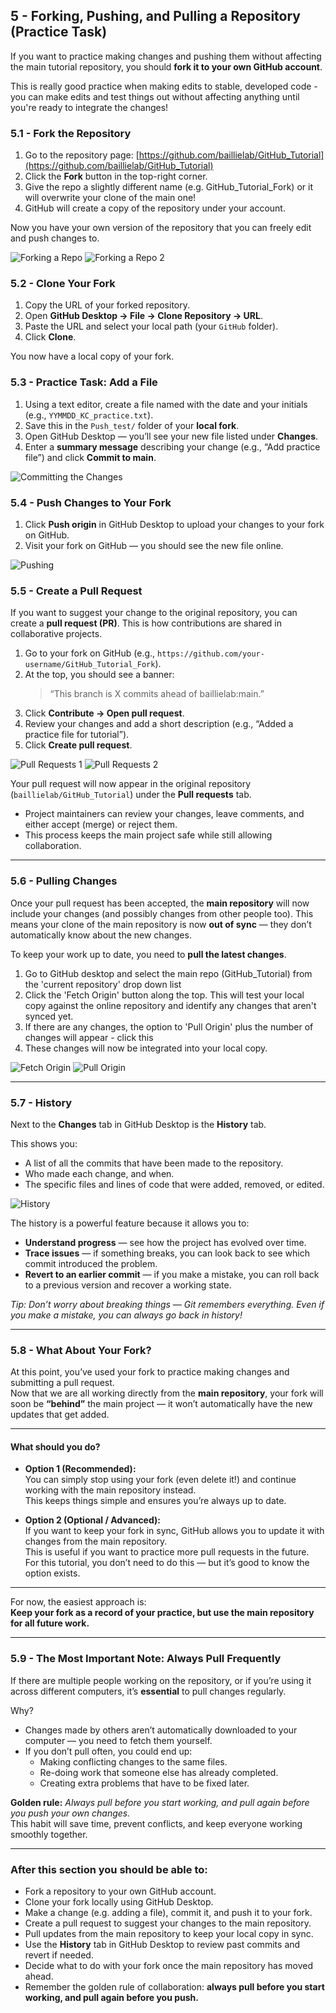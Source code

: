 ## 5 - Forking, Pushing, and Pulling a Repository (Practice Task)

If you want to practice making changes and pushing them without affecting the main tutorial repository, you should **fork it to your own GitHub account**.

This is really good practice when making edits to stable, developed code - you can make edits and test things out without affecting anything until you're ready to integrate the changes!

### 5.1 - Fork the Repository

1. Go to the repository page: [https://github.com/baillielab/GitHub_Tutorial](https://github.com/baillielab/GitHub_Tutorial)  
2. Click the **Fork** button in the top-right corner.  
3. Give the repo a slightly different name (e.g. GitHub_Tutorial_Fork) or it will overwrite your clone of the main one!
4. GitHub will create a copy of the repository under your account.  

Now you have your own version of the repository that you can freely edit and push changes to.


![Forking a Repo](https://github.com/baillielab/GitHub_Tutorial/raw/main/Images/forking.png)
![Forking a Repo 2](https://github.com/baillielab/GitHub_Tutorial/raw/main/Images/forking2.png)

### 5.2 - Clone Your Fork

1. Copy the URL of your forked repository.  
2. Open **GitHub Desktop → File → Clone Repository → URL**.  
3. Paste the URL and select your local path (your `GitHub` folder).  
4. Click **Clone**.  

You now have a local copy of your fork.

### 5.3 - Practice Task: Add a File

1. Using a text editor, create a file named with the date and your initials (e.g., `YYMMDD_KC_practice.txt`).
2. Save this in the `Push_test/` folder of your **local fork**.  
3. Open GitHub Desktop — you’ll see your new file listed under **Changes**.  
4. Enter a **summary message** describing your change (e.g., “Add practice file”) and click **Commit to main**.

![Committing the Changes](https://github.com/baillielab/GitHub_Tutorial/raw/main/Images/commiting.png)

### 5.4 - Push Changes to Your Fork

1. Click **Push origin** in GitHub Desktop to upload your changes to your fork on GitHub.  
2. Visit your fork on GitHub — you should see the new file online.

![Pushing](https://github.com/baillielab/GitHub_Tutorial/raw/main/Images/confirm_push.png)

### 5.5 - Create a Pull Request

If you want to suggest your change to the original repository, you can create a **pull request (PR)**. This is how contributions are shared in collaborative projects.

1. Go to your fork on GitHub (e.g., `https://github.com/your-username/GitHub_Tutorial_Fork`).  
2. At the top, you should see a banner:  
   > “This branch is X commits ahead of baillielab:main.”  
3. Click **Contribute → Open pull request**.  
4. Review your changes and add a short description (e.g., “Added a practice file for tutorial”).  
5. Click **Create pull request**.  

![Pull Requests 1](https://github.com/baillielab/GitHub_Tutorial/raw/main/Images/PR1.png)
![Pull Requests 2](https://github.com/baillielab/GitHub_Tutorial/raw/main/Images/PR2.png)

Your pull request will now appear in the original repository (`baillielab/GitHub_Tutorial`) under the **Pull requests** tab.  
- Project maintainers can review your changes, leave comments, and either accept (merge) or reject them.  
- This process keeps the main project safe while still allowing collaboration.  

---

### 5.6 - Pulling Changes

Once your pull request has been accepted, the **main repository** will now include your changes (and possibly changes from other people too). This means your clone of the main repository is now **out of sync** — they don’t automatically know about the new changes.  

To keep your work up to date, you need to **pull the latest changes**.

1. Go to GitHub desktop and select the main repo (GitHub_Tutorial) from the 'current repository' drop down list
2. Click the 'Fetch Origin' button along the top. This will test your local copy against the online repository and identify any changes that aren't synced yet.
3. If there are any changes, the option to 'Pull Origin' plus the number of changes will appear - click this
4. These changes will now be integrated into your local copy.

![Fetch Origin](https://github.com/baillielab/GitHub_Tutorial/raw/main/Images/fetch_origin.png)
![Pull Origin](https://github.com/baillielab/GitHub_Tutorial/raw/main/Images/pull_origin.png)

---

### 5.7 - History

Next to the **Changes** tab in GitHub Desktop is the **History** tab.  

This shows you:  
- A list of all the commits that have been made to the repository.  
- Who made each change, and when.  
- The specific files and lines of code that were added, removed, or edited.  

![History](https://github.com/baillielab/GitHub_Tutorial/raw/main/Images/history.png)

The history is a powerful feature because it allows you to:  
- **Understand progress** — see how the project has evolved over time.  
- **Trace issues** — if something breaks, you can look back to see which commit introduced the problem.  
- **Revert to an earlier commit** — if you make a mistake, you can roll back to a previous version and recover a working state.  

*Tip: Don’t worry about breaking things — Git remembers everything. Even if you make a mistake, you can always go back in history!*

---

### 5.8 - What About Your Fork?

At this point, you’ve used your fork to practice making changes and submitting a pull request.  
Now that we are all working directly from the **main repository**, your fork will soon be **“behind”** the main project — it won’t automatically have the new updates that get added.

---

#### What should you do?

- **Option 1 (Recommended):**  
  You can simply stop using your fork (even delete it!) and continue working with the main repository instead.  
  This keeps things simple and ensures you’re always up to date.  

- **Option 2 (Optional / Advanced):**  
  If you want to keep your fork in sync, GitHub allows you to update it with changes from the main repository.  
  This is useful if you want to practice more pull requests in the future.  
  For this tutorial, you don’t need to do this — but it’s good to know the option exists.

---

For now, the easiest approach is:  
**Keep your fork as a record of your practice, but use the main repository for all future work.**

---

### 5.9 - The Most Important Note: Always Pull Frequently

If there are multiple people working on the repository, or if you’re using it across different computers, it’s **essential** to pull changes regularly.

Why?  
- Changes made by others aren’t automatically downloaded to your computer — you need to fetch them yourself.  
- If you don’t pull often, you could end up:  
  - Making conflicting changes to the same files.  
  - Re-doing work that someone else has already completed.  
  - Creating extra problems that have to be fixed later.  

**Golden rule:** *Always pull before you start working, and pull again before you push your own changes.*  
This habit will save time, prevent conflicts, and keep everyone working smoothly together.

---

### After this section you should be able to:

- Fork a repository to your own GitHub account.  
- Clone your fork locally using GitHub Desktop.  
- Make a change (e.g. adding a file), commit it, and push it to your fork.  
- Create a pull request to suggest your changes to the main repository.  
- Pull updates from the main repository to keep your local copy in sync.  
- Use the **History** tab in GitHub Desktop to review past commits and revert if needed.  
- Decide what to do with your fork once the main repository has moved ahead.  
- Remember the golden rule of collaboration: **always pull before you start working, and pull again before you push.**
